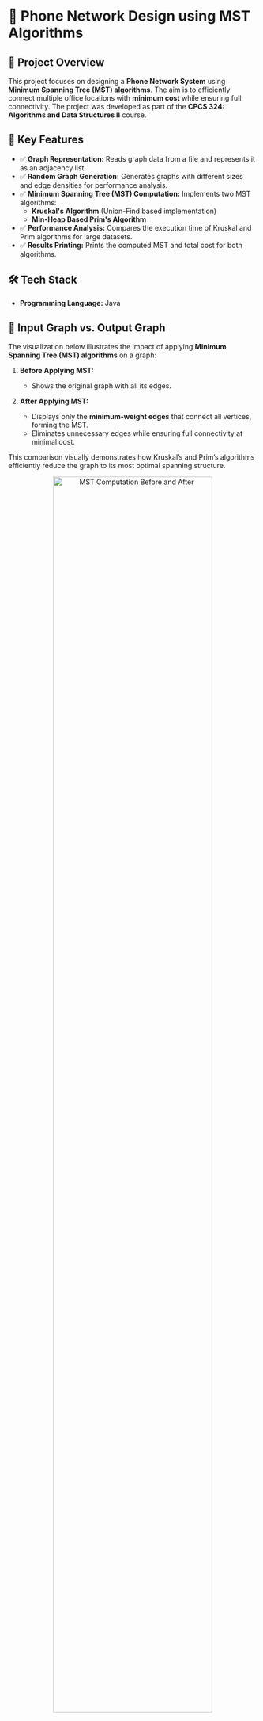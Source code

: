 # 📡 Phone Network Design using MST Algorithms

## 🚀 Project Overview
This project focuses on designing a **Phone Network System** using **Minimum Spanning Tree (MST) algorithms**. The aim is to efficiently connect multiple office locations with **minimum cost** while ensuring full connectivity. The project was developed as part of the **CPCS 324: Algorithms and Data Structures II** course.

## 🎯 Key Features
- ✅ **Graph Representation:** Reads graph data from a file and represents it as an adjacency list.
- ✅ **Random Graph Generation:** Generates graphs with different sizes and edge densities for performance analysis.
- ✅ **Minimum Spanning Tree (MST) Computation:** Implements two MST algorithms:
  - **Kruskal's Algorithm** (Union-Find based implementation)
  - **Min-Heap Based Prim's Algorithm**
- ✅ **Performance Analysis:** Compares the execution time of Kruskal and Prim algorithms for large datasets.
- ✅ **Results Printing:** Prints the computed MST and total cost for both algorithms.

## 🛠️ Tech Stack
- **Programming Language:** Java

## 📌 Input Graph vs. Output Graph  

The visualization below illustrates the impact of applying **Minimum Spanning Tree (MST) algorithms** on a graph:  

1. **Before Applying MST:**  
   - Shows the original graph with all its edges.  

2. **After Applying MST:**  
   - Displays only the **minimum-weight edges** that connect all vertices, forming the MST.  
   - Eliminates unnecessary edges while ensuring full connectivity at minimal cost.  

This comparison visually demonstrates how Kruskal’s and Prim’s algorithms efficiently reduce the graph to its most optimal spanning structure.

<p align="center">  
  <img src="MST_img/MST_Graph.png" width="80%" alt="MST Computation Before and After">  
</p>  



<p align="center"> <img src="MST_img/MST_Graph.png" width="80%" alt="MST Computation from File Input"> </p>

## 📌 System Components
### 📜 Graph Representation
The project defines a **Graph Framework** consisting of:
- **Graph Class:** Represents the graph with vertices and edges.
- **Vertex Class:** Defines properties of graph nodes.
- **Edge Class:** Defines connections between vertices with weights.

### 📊 MST Algorithms Implementation
#### 1️⃣ Kruskal’s Algorithm
- Uses **Disjoint Set Union (DSU)** to avoid cycles.
- Sorts edges in ascending order and selects edges greedily.
- Outputs the MST and its cost.

#### 2️⃣ Min-Heap Based Prim’s Algorithm
- Uses a **Min-Heap (Priority Queue)** to find the minimum edge efficiently.
- Expands MST by always selecting the lowest cost edge.
- Outputs the MST and its cost.

## 📷 Screenshots of Output
### Output 1: MST Computation from File Input
- Kruskal and Prim algorithms generate the MST from a predefined graph.
- Example Output:
<p align="center"> <img src="MST_img/MST_Computation_from_File_Input.png" width="80%" alt="MST Computation from File Input"> </p>


### Output 2: Random Graph Performance Comparison
- Graphs are generated and tested with both algorithms.
- Execution times are printed for different input sizes.
- Example Output:
<p align="center"> <img src="MST_img/Random_Graph_Performance_Comparison.png" width="80%" alt="Random Graph Performance Comparison"> </p>


## 📈 Experimental Analysis of Random Graph Performance
### 🔬 Graph Generation
A function `makeGraph(n, m)` generates random graphs for:
- `n=1000` with `m=10000, 15000, 25000`
- `n=5000` with `m=15000, 25000`
- `n=10000` with `m=15000, 25000`

### 📊 Performance Comparison
- **Execution Time Measurement:** Runs both algorithms on generated graphs.
  - Kruskal's and Prim's Average Runtimes:
    <p align="center"> <img src="MST_img/average_runtimes.png" width="80%" alt="Random Graph Performance Comparison"> </p>
- **Graph Plotting:** Compares performance using **time complexity analysis**.
  - Kruskal's and Prim's Average Runtimes Plot:
    <p align="center"> <img src="MST_img/Average_of_Kruskal_and_Prim.png" width="80%" alt="Random Graph Performance Comparison"> </p>



## 🚀 Getting Started
### 🔧 Installation & Setup
1️⃣ **Clone the repository:**
   ```sh
   git clone https://github.com/NuhaMakki/Phone_Network_Design_MST_Algorithms.git
   ```

2️⃣ **Open the project in your preferred Java IDE.**

3️⃣ **Run the main program `PhoneNWDesignApp.java`.**

## 🔍 Usage Guide
- 📂 **Read Graph from File:** Ensure the input file format follows the required structure.
- 🔢 **Generate Random Graphs:** Modify `makeGraph()` parameters for custom testing.
- ⏱️ **Analyze Performance:** Run the program with large graphs to compare algorithm efficiency.

## 🔥 Conclusion
This project demonstrates the practical application of **graph algorithms** in network design. Through **Kruskal’s and Prim’s algorithms**, we explored different approaches to computing the **Minimum Spanning Tree**, highlighting their advantages and performance differences.

## 📌 References
- "Introduction to The Design and Analysis of Algorithms" - Anany Levitin

---
📌 **Developed for CPCS 324: Algorithms and Data Structures II**


